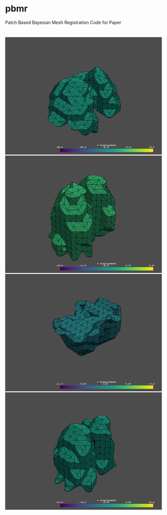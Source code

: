 # pbmr

Patch Based Bayesian Mesh Registration Code for Paper 

#
![Img1](PATIENT21.gif)
![Img1](PATIENT22.gif)
![Img2](PATIENT29.gif)
![Img2](PATIENT30.gif)
